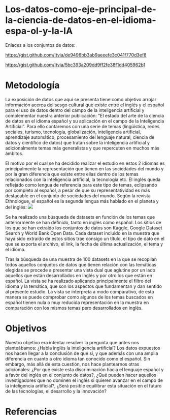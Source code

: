 # Los-datos-como-eje-principal-de-la-ciencia-de-datos-en-el-idioma-espa-ol-y-la-IA
Enlaces a los conjuntos de datos:

https://gist.github.com/Itvia/de9496bb3ab9aeeefe3c041f770d3ef8

https://gist.github.com/Itvia/5bc393a209dd9ff2fe38f1dd405962b1
# Metodología
La exposición de datos que aquí se presenta tiene como objetivo arrojar información acerca del sesgo cultural que existe entre el inglés y el español para el uso de datos dentro del campo de la inteligencia artificial y complementar nuestra anterior publicación: “El estado del arte de la ciencia de datos en el idioma español y su aplicación en el campo de la Inteligencia Artificial”. Para ello contaremos con una serie de temas (lingüística, redes sociales, turismo, tecnología, globalización, inteligencia artificial, aprendizaje automático, procesamiento del lenguaje natural, ciencia de datos y científico de datos) que tratan sobre la inteligencia artificial y adicionalmente temas más generalistas y que repercuten en muchos más ámbitos.

El motivo por el cual se ha decidido realizar el estudio en estos 2 idiomas es principalmente la representación que tienen en las sociedades del mundo y por la gran diferencia que existe entre ellas dentro de los temas relacionados con la inteligencia artificial, la tecnología etc. El inglés queda reflejado como lengua de referencia para este tipo de temas, eclipsando por completo al español, a pesar de que su representatividad es más destacable en el conjunto de sociedades del mundo. Según la revista Ethnologue, el español es la segunda lengua más hablado en el planeta y del inglés: 
<img src="Lenguas maternas más habladas en el mundo .svg">

Se ha realizado una búsqueda de datasets en función de los temas que anteriormente se han definido, tanto en inglés como español. Los sitios de los que se han extraído los conjuntos de datos son Kaggle, Google Dataset Search y World Bank Open Data. Cada dataset incluido en la muestra que haya sido extraído de estos sitios trae consigo un título, el tipo de dato en el que se exporta el archivo, el link, la fecha de última actualización, el tema y el idioma.

Tras la búsqueda de una muestra de 100 datasets en la que se recopilan todos aquellos conjuntos de datos que tienen relación con las temáticas elegidas se procede a presentar una vista dual que aglutine por un lado aquellos que están desarrollados en inglés y  por otro los que están en español. La vista se ha realizado aplicando principalmente el filtro del idioma y la temática, que son los aspectos que fundamentan y dan sentido al presente estudio. La vista se interpreta a modo comparativo, de esta manera se puede comprobar como algunos de los temas buscados en español tienen nula o muy reducida representación en la muestra en comparación con los mismos temas pero desarrollados en inglés. 

# Objetivos 
Nuestro objetivo era intentar resolver la pregunta que antes nos planteábamos: ¿Habla inglés la inteligencia artificial? Los datos expuestos nos hacen llegar a la conclusión de que sí, y que además con una amplia diferencia en cuanto a otro idioma tan conocido como el español. Sin embargo, más allá de esta cuestión, nos hace plantearnos otras adicionales: ¿Por qué existe esta discriminación hacia el lenguaje español y a favor del inglés en el conjunto de datos?, ¿Qué pueden hacer aquellos investigadores que no dominen el inglés si quieren avanzar en el campo de la inteligencia artificial?, ¿Será posible equilibrar esta situación en el futuro de las tecnologías, el desarrollo y la innovación?

# Referencias 
